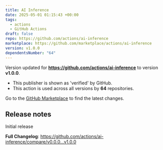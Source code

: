 ```yaml
---
title: AI Inference
date: 2025-05-01 01:15:43 +00:00
tags:
  - actions
  - GitHub Actions
draft: false
repo: https://github.com/actions/ai-inference
marketplace: https://github.com/marketplace/actions/ai-inference
version: v1.0.0
dependentsNumber: "64"
---
```



Version updated for **https://github.com/actions/ai-inference** to version **v1.0.0**.
- This publisher is shown as 'verified' by GitHub.
- This action is used across all versions by **64** repositories.

Go to the [GitHub Marketplace](https://github.com/marketplace/actions/ai-inference) to find the latest changes.

## Release notes

Initial release

**Full Changelog**: https://github.com/actions/ai-inference/compare/v0.0.0...v1.0.0
